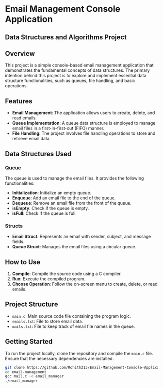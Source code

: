 # Email Management Console Application
## Data Structures and Algorithms Project

## Overview

This project is a simple console-based email management application that demonstrates the fundamental concepts of data structures. The primary intention behind this project is to explore and implement essential data structure functionalities, such as queues, file handling, and basic operations.

## Features

- **Email Management**: The application allows users to create, delete, and read emails.
- **Queue Implementation**: A queue data structure is employed to manage email files in a first-in-first-out (FIFO) manner.
- **File Handling**: The project involves file handling operations to store and retrieve email data.

## Data Structures Used

### Queue

The queue is used to manage the email files. It provides the following functionalities:

- **Initialization**: Initialize an empty queue.
- **Enqueue**: Add an email file to the end of the queue.
- **Dequeue**: Remove an email file from the front of the queue.
- **isEmpty**: Check if the queue is empty.
- **isFull**: Check if the queue is full.

### Structs

- **Email Struct**: Represents an email with sender, subject, and message fields.
- **Queue Struct**: Manages the email files using a circular queue.

## How to Use

1. **Compile**: Compile the source code using a C compiler.
2. **Run**: Execute the compiled program.
3. **Choose Operation**: Follow the on-screen menu to create, delete, or read emails.

## Project Structure

- `main.c`: Main source code file containing the program logic.
- `emails.txt`: File to store email data.
- `mails.txt`: File to keep track of email file names in the queue.

## Getting Started

To run the project locally, clone the repository and compile the `main.c` file. Ensure that the necessary dependencies are installed.

```bash
git clone https://github.com/Rohith213/Email-Management-Console-Application.git
cd email-management
gcc mail.c -o email_manager
./email_manager
